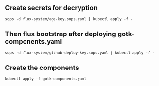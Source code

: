 ## Create secrets for decryption

`sops -d flux-system/age-key.sops.yaml | kubectl apply -f -`

## Then flux bootstrap after deploying gotk-components.yaml

`sops -d flux-system/github-deploy-key.sops.yaml | kubectl apply -f -`

## Create the components

`kubectl apply -f gotk-components.yaml`

